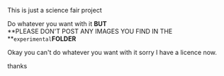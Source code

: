 This is just a science fair project

Do whatever you want with it **BUT**<br>
**PLEASE DON'T POST ANY IMAGES YOU FIND IN THE **`experimental`**FOLDER**

Okay you can't do whatever you want with it sorry I have a licence now.

thanks